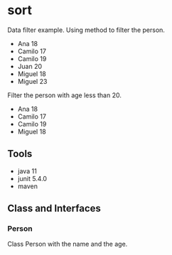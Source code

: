 # sort

Data filter example. Using method to filter the person.
- Ana 18
- Camilo 17
- Camilo 19
- Juan 20
- Miguel 18
- Miguel 23

Filter the person with age less than 20.

- Ana 18
- Camilo 17
- Camilo 19
- Miguel 18

## Tools

- java 11
- junit 5.4.0
- maven


## Class and Interfaces

### Person
Class Person with the name and the age.

